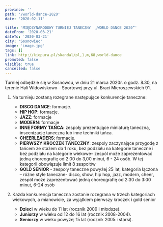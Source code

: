 ```yaml
---
province: ''
path: '/world-dance-2020'
date: '2020-02-11'

title: 'MIĘDZYNARODOWY TURNIEJ TANECZNY  „WORLD DANCE 2020”'
dateFrom: '2020-03-21'
dateTo: '2020-03-21'
city: 'Sosnowiec'
image: 'image.jpg'
tags: []
link: http://kiepura.pl/skandal/pl,1,m,68,world-dance
promoted: false
visible: true
cancelled: false
---
```

Turniej odbędzie się w Sosnowcu, w dniu 21 marca 2020r. o godz. 8.30, na terenie Hali Widowiskowo – Sportowej przy ul. Braci Mieroszewskich 91.

1. Na turnieju zostaną rozegrane następujące konkurencje taneczne:
    - **DISCO DANCE**: formacje.
    - **HIP HOP**: formacje.
    - **JAZZ**: formacje
    - **MODERN**: formacje
    - **INNE FORMY TAŃCA**: zespoły prezentujące miniaturę taneczną, inscenizację taneczną lub inne 
    techniki tańca.
    - **CHEERLEADERS**: formacje.
    - **PIERWSZY KROCZEK TANECZNY**: zespoły zaczynające przygodę z tańcem ze stażem do 1 roku, bez 
    podziału na kategorie taneczne i bez podziału na kategorie wiekowe– zespól może zaprezentować jedną choreografię od 2.00 do 3,00 minut, 6 - 24 osób. W tej kategorii obowiązuje limit 8 zespołów 
    - **GOLD SENIOR** - zespoły taneczne powyżej 25 lat, kategoria łączona – różne style taneczne- 
    disco, show, hip hop, jazz, modern, cheer, zespól może zaprezentować jedną choreografię od 
    2:30 do 3:00 minut, 6-24 osób

2. Każda konkurencja taneczna zostanie rozegrana w trzech kategoriach wiekowych, a mianowicie, za
 wyjątkiem pierwszy kroczek i gold senior 
    - **Dzieci** w wieku do 11 lat (rocznik 2009 i młodsze).
    - **Juniorzy** w wieku od 12 do 16 lat (rocznik 2008-2004).
    - **Seniorzy** w wieku powyżej 15 lat (rocznik 2005 i starsi).